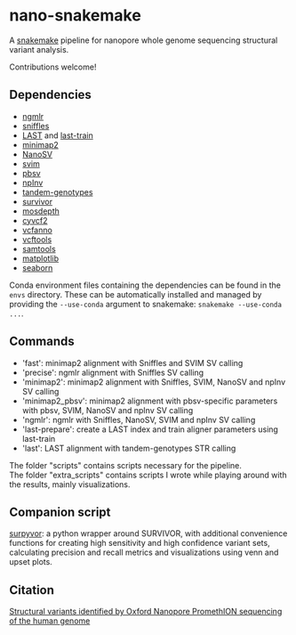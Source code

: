 # nano-snakemake

A [snakemake](https://snakemake.readthedocs.io/en/stable/) pipeline for nanopore whole genome sequencing structural variant analysis.

Contributions welcome!

## Dependencies

 - [ngmlr](https://github.com/philres/ngmlr)
 - [sniffles](https://github.com/fritzsedlazeck/Sniffles)
 - [LAST](https://github.com/mcfrith/last-rna/blob/master/last-long-reads.md) and [last-train](http://last.cbrc.jp/doc/last-train.html)
 - [minimap2](https://github.com/lh3/minimap2)
 - [NanoSV](https://github.com/mroosmalen/nanosv)
 - [svim](https://github.com/eldariont/svim)
 - [pbsv](https://github.com/PacificBiosciences/pbsv)
 - [npInv](https://github.com/haojingshao/npInv)
 - [tandem-genotypes](https://github.com/mcfrith/tandem-genotypes)
 - [survivor](https://github.com/fritzsedlazeck/SURVIVOR)
 - [mosdepth](https://github.com/brentp/mosdepth)
 - [cyvcf2](https://github.com/brentp/cyvcf2)
 - [vcfanno](https://github.com/brentp/vcfanno)
 - [vcftools](https://vcftools.github.io/index.html)
 - [samtools](https://github.com/samtools/samtools)
 - [matplotlib](https://github.com/matplotlib/matplotlib)
 - [seaborn](https://github.com/mwaskom/seaborn)

Conda environment files containing the dependencies can be found in the `envs` directory. These can be automatically installed and managed by providing the `--use-conda` argument to snakemake: `snakemake --use-conda ...`.

## Commands
 - 'fast': minimap2 alignment with Sniffles and SVIM SV calling
 - 'precise': ngmlr alignment with Sniffles SV calling
 - 'minimap2': minimap2 alignment with Sniffles, SVIM, NanoSV and npInv SV calling
 - 'minimap2_pbsv': minimap2 alignment with pbsv-specific parameters with pbsv, SVIM, NanoSV and npInv SV calling
 - 'ngmlr': ngmlr with Sniffles, NanoSV, SVIM and npInv SV calling
 - 'last-prepare': create a LAST index and train aligner parameters using last-train
 - 'last': LAST alignment with tandem-genotypes STR calling

The folder "scripts" contains scripts necessary for the pipeline.   
The folder "extra_scripts" contains scripts I wrote while playing around with the results, mainly visualizations.

## Companion script
[surpyvor](https://github.com/wdecoster/surpyvor): a python wrapper around SURVIVOR, with additional convenience functions for creating high sensitivity and high confidence variant sets, calculating precision and recall metrics and visualizations using venn and upset plots.

## Citation
[Structural variants identified by Oxford Nanopore PromethION sequencing of the human genome](https://genome.cshlp.org/content/early/2019/06/11/gr.244939.118.abstract)
